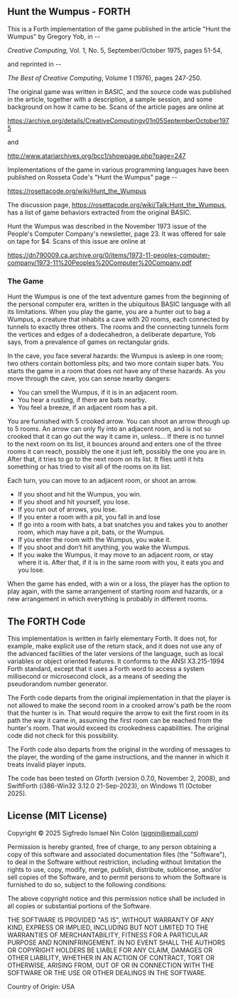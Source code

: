 ## Hunt the Wumpus - FORTH

This is a Forth implementation of the game published in the article
"Hunt the Wumpus" by Gregory Yob, in --

*Creative Computing*, Vol. 1, No. 5, September/October 1975, pages 51-54,

and reprinted in --

*The Best of Creative Computing*, Volume 1 (1976), pages 247-250.

The original game was written in BASIC, and the source code was published in the article,
together with a description, a sample session, and some background on how it came to be.
Scans of the article pages are online at

https://archive.org/details/CreativeComputingv01n05SeptemberOctober1975

and

http://www.atariarchives.org/bcc1/showpage.php?page=247

Implementations of the game in various programming languages have been published
on Rosseta Code's "Hunt the Wumpus" page --

https://rosettacode.org/wiki/Hunt_the_Wumpus

The discussion page, https://rosettacode.org/wiki/Talk:Hunt_the_Wumpus,
has a list of game behaviors extracted from the original BASIC.

Hunt the Wumpus was described in the November 1973 issue of the
People's Computer Company's newsletter, page 23.
It was offered for sale on tape for $4.
Scans of this issue are online at

https://dn790009.ca.archive.org/0/items/1973-11-peoples-computer-company/1973-11%20Peoples%20Computer%20Company.pdf

### The Game

Hunt the Wumpus is one of the text adventure games from the beginning of the
personal computer era, written in the ubiquitous BASIC language with all its limitations.
When you play the game, you are a hunter out to bag a Wumpus, a creature that inhabits
a cave with 20 rooms, each connected by tunnels to exactly three others.
The rooms and the connecting tunnels form the vertices and edges of a dodecahedron,
a deliberate departure, Yob says, from a prevalence of games on rectangular grids.

In the cave, you face several hazards: the Wumpus is asleep in one room;
two others contain bottomless pits; and two more contain super bats.
You starts the game in a room that does not have any of these hazards.
As you move through the cave, you can sense nearby dangers:

* You can smell the Wumpus, if it is in an adjacent room.
* You hear a rustling, if there are bats nearby.
* You feel a breeze, if an adjacent room has a pit.

You are furnished with 5 crooked arrow.
You can shoot an arrow through up to 5 rooms.
An arrow can only fly into an adjacent room,
and is not so crooked that it can go out the way it came in, unless…
If there is no tunnel to the next room on its list,
it bounces around and enters one of the three rooms it can reach,
possibly the one it just left, possibly the one you are in.
After that, it tries to go to the next room on its list.
It flies until it hits something or has tried to visit all of the rooms on its list.

Each turn, you can move to an adjacent room, or shoot an arrow.

* If you shoot and hit the Wumpus, you win.
* If you shoot and hit yourself, you lose.
* If you run out of arrows, you lose.
* If you enter a room with a pit, you fall in and lose
* If go into a room with bats, a bat snatches you and takes you to another room,
  which may have a pit, bats, or the Wumpus.
* If you enter the room with the Wumpus, you wake it.
* If you shoot and don’t hit anything, you wake the Wumpus.
* If you wake the Wumpus, it may move to an adjacent room, or stay where it is.
  After that, if it is in the same room with you, it eats you and you lose.

When the game has ended, with a win or a loss, the player has the option to
play again, with the same arrangement of starting room and hazards,
or a new arrangement in which everything is probably in different rooms.

## The FORTH Code

This implementation is written in fairly elementary Forth.
It does not, for example, make explicit use of the return stack,
and it does not use any of the advanced facilities of the later versions
of the language, such as local variables or object oriented features.
It conforms to the ANSI X3.215-1994 Forth standard, except that it uses
a Forth word to access a system millisecond or microsecond clock,
as a means of seeding the pseudorandom number generator.

The Forth code departs from the original implementation in that the player
is not allowed to make the second room in a crooked arrow's path be the room
that the hunter is in.
That would require the arrow to exit the first room in its path the way it came in, 
assuming the first room can be reached from the hunter's room.
That would exceed its crookedness capabilities.
The original code did not check for this possibility.

The Forth code also departs from the original in the wording of
messages to the player, the wording of the game instructions,
and the manner in which it treats invalid player inputs.

The code has been tested on Gforth (version 0.7.0, November 2, 2008), and
SwiftForth (i386-Win32 3.12.0 21-Sep-2023), on Windows 11 (October 2025).

## License (MIT License)

Copyright © 2025 Sigfredo Ismael Nin Colón (signin@email.com)

Permission is hereby granted, free of charge, to any person obtaining a copy of this software and associated documentation files (the "Software"), to deal in the Software without restriction, including without limitation the rights to use, copy, modify, merge, publish, distribute, sublicense, and/or sell copies of the Software, and to permit persons to whom the Software is furnished to do so, subject to the following conditions:

The above copyright notice and this permission notice shall be included in all copies or substantial portions of the Software.

THE SOFTWARE IS PROVIDED "AS IS", WITHOUT WARRANTY OF ANY KIND, EXPRESS OR IMPLIED, INCLUDING BUT NOT LIMITED TO THE WARRANTIES OF MERCHANTABILITY, FITNESS FOR A PARTICULAR PURPOSE AND NONINFRINGEMENT. IN NO EVENT SHALL THE AUTHORS OR COPYRIGHT HOLDERS BE LIABLE FOR ANY CLAIM, DAMAGES OR OTHER LIABILITY, WHETHER IN AN ACTION OF CONTRACT, TORT OR OTHERWISE, ARISING FROM, OUT OF OR IN CONNECTION WITH THE SOFTWARE OR THE USE OR OTHER DEALINGS IN THE SOFTWARE.

Country of Origin: USA
